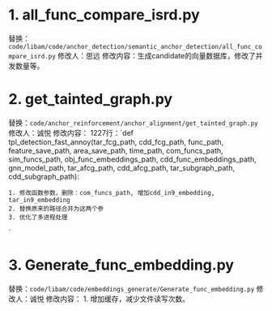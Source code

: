 # 1. all_func_compare_isrd.py
替换：`code/libam/code/anchor_detection/semantic_anchor_detection/all_func_compare_isrd.py`
修改人：思远
修改内容：生成candidate的向量数据库，修改了并发数量等。


# 2. get_tainted_graph.py
替换：`code/anchor_reinforcement/anchor_alignment/get_tainted_graph.py`
修改人：诚悦
修改内容：
    1227行：`def tpl_detection_fast_annoy(tar_fcg_path, cdd_fcg_path, func_path, feature_save_path, area_save_path, time_path, com_funcs_path, sim_funcs_path, obj_func_embeddings_path, cdd_func_embeddings_path, gnn_model_path, tar_afcg_path, cdd_afcg_path, tar_subgraph_path, cdd_subgraph_path):

    1. 修改函数参数，删除：com_funcs_path, 增加cdd_in9_embedding, tar_in9_embedding
    2. 替换原来的路径合并为这两个参
    3. 优化了多进程处理
`

# 3. Generate_func_embedding.py
替换：`code/libam/code/embeddings_generate/Generate_func_embedding.py`
修改人：诚悦
修改内容：
    1. 增加缓存，减少文件读写次数。